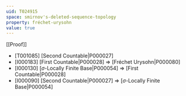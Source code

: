```yaml
---
uid: T024915
space: smirnov's-deleted-sequence-topology
property: fréchet-urysohn
value: true
---
```

[[Proof]]

* [T001085] [Second Countable|P000027]
* [I000183] [First Countable|P000028] => [Fréchet Urysohn|P000080]
* [I000130] [$\sigma$-Locally Finite Base|P000054] => [First Countable|P000028]
* [I000090] [Second Countable|P000027] => [$\sigma$-Locally Finite Base|P000054]

